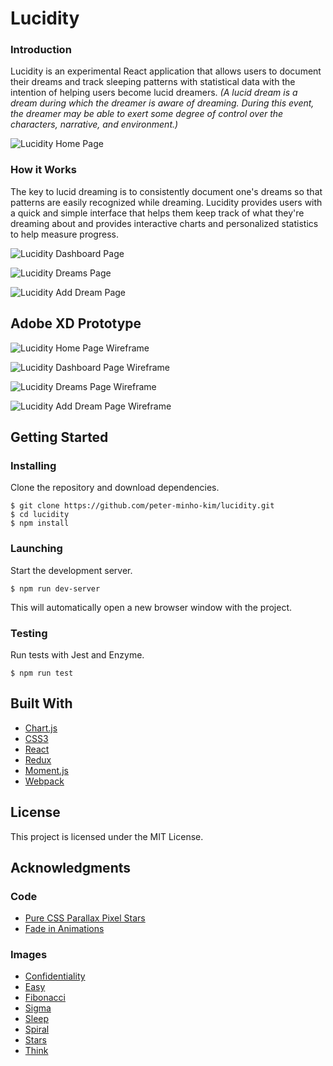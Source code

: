 # Lucidity

### Introduction
Lucidity is an experimental React application that allows users to document their dreams and track sleeping patterns with statistical data with the intention of helping users become lucid dreamers. *(A lucid dream is a dream during which the dreamer is aware of dreaming. During this event, the dreamer may be able to exert some degree of control over the characters, narrative, and environment.)*

![Lucidity Home Page](./public/images/home.png)

### How it Works
The key to lucid dreaming is to consistently document one's dreams so that patterns are easily recognized while dreaming. Lucidity provides users with a quick and simple interface that helps them keep track of what they're dreaming about and provides interactive charts and personalized statistics to help measure progress.

![Lucidity Dashboard Page](./public/images/dashboard.png)

![Lucidity Dreams Page](./public/images/dreams.png)

![Lucidity Add Dream Page](./public/images/add-dream.png)

## Adobe XD Prototype
![Lucidity Home Page Wireframe](./public/images/Homepage-wireframe.png)

![Lucidity Dashboard Page Wireframe](./public/images/Dashboard-wireframe.png)

![Lucidity Dreams Page Wireframe](./public/images/Dreams-wireframe.png)

![Lucidity Add Dream Page Wireframe](./public/images/Add-Dream-wireframe.png)


## Getting Started
### Installing
Clone the repository and download dependencies.
```
$ git clone https://github.com/peter-minho-kim/lucidity.git
$ cd lucidity
$ npm install
```

### Launching
Start the development server.
```
$ npm run dev-server
```
This will automatically open a new browser window with the project.

### Testing
Run tests with Jest and Enzyme.
```
$ npm run test
```

## Built With

 - [Chart.js](https://www.chartjs.org/)
 - [CSS3](https://developer.mozilla.org/en-US/docs/Web/CSS/CSS3)
 - [React](https://reactjs.org/)
 - [Redux](https://redux.js.org/)
 - [Moment.js](https://momentjs.com/)
 - [Webpack](https://webpack.js.org/)

## License
This project is licensed under the MIT License.

## Acknowledgments
### Code
- [Pure CSS Parallax Pixel Stars](http://codepen.io/Glucio/pen/BoLWPo)
- [Fade in Animations](http://animista.net)

### Images
- [Confidentiality](https://thenounproject.com/search/?q=confidentiality&creator=4000347&i=2009550)
- [Easy](https://thenounproject.com/term/easy/2036017/)
- [Fibonacci](https://thenounproject.com/search/?q=fibonacci&i=1751844)
- [Sigma](https://thenounproject.com/term/sigma/766084/)
- [Sleep](https://thenounproject.com/search/?q=sleep&creator=15063&i=935846)
- [Spiral](https://thenounproject.com/term/spiral/570356/)
- [Stars](https://thenounproject.com/term/stars/58181/)
- [Think](https://thenounproject.com/search/?q=think&i=866027)
